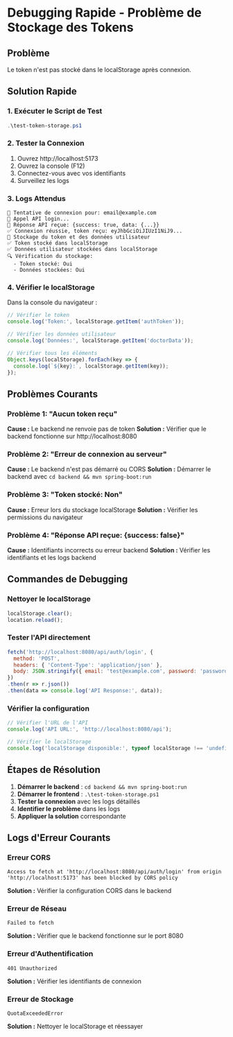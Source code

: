 # Debugging Rapide - Problème de Stockage des Tokens

## Problème
Le token n'est pas stocké dans le localStorage après connexion.

## Solution Rapide

### 1. **Exécuter le Script de Test**
```powershell
.\test-token-storage.ps1
```

### 2. **Tester la Connexion**
1. Ouvrez http://localhost:5173
2. Ouvrez la console (F12)
3. Connectez-vous avec vos identifiants
4. Surveillez les logs

### 3. **Logs Attendus**
```
🔐 Tentative de connexion pour: email@example.com
📡 Appel API login...
📡 Réponse API reçue: {success: true, data: {...}}
✅ Connexion réussie, token reçu: eyJhbGciOiJIUzI1NiJ9...
💾 Stockage du token et des données utilisateur
✅ Token stocké dans localStorage
✅ Données utilisateur stockées dans localStorage
🔍 Vérification du stockage:
  - Token stocké: Oui
  - Données stockées: Oui
```

### 4. **Vérifier le localStorage**
Dans la console du navigateur :
```javascript
// Vérifier le token
console.log('Token:', localStorage.getItem('authToken'));

// Vérifier les données utilisateur
console.log('Données:', localStorage.getItem('doctorData'));

// Vérifier tous les éléments
Object.keys(localStorage).forEach(key => {
  console.log(`${key}:`, localStorage.getItem(key));
});
```

## Problèmes Courants

### Problème 1: "Aucun token reçu"
**Cause :** Le backend ne renvoie pas de token
**Solution :** Vérifier que le backend fonctionne sur http://localhost:8080

### Problème 2: "Erreur de connexion au serveur"
**Cause :** Le backend n'est pas démarré ou CORS
**Solution :** Démarrer le backend avec `cd backend && mvn spring-boot:run`

### Problème 3: "Token stocké: Non"
**Cause :** Erreur lors du stockage localStorage
**Solution :** Vérifier les permissions du navigateur

### Problème 4: "Réponse API reçue: {success: false}"
**Cause :** Identifiants incorrects ou erreur backend
**Solution :** Vérifier les identifiants et les logs backend

## Commandes de Debugging

### Nettoyer le localStorage
```javascript
localStorage.clear();
location.reload();
```

### Tester l'API directement
```javascript
fetch('http://localhost:8080/api/auth/login', {
  method: 'POST',
  headers: { 'Content-Type': 'application/json' },
  body: JSON.stringify({ email: 'test@example.com', password: 'password' })
})
.then(r => r.json())
.then(data => console.log('API Response:', data));
```

### Vérifier la configuration
```javascript
// Vérifier l'URL de l'API
console.log('API URL:', 'http://localhost:8080/api');

// Vérifier le localStorage
console.log('localStorage disponible:', typeof localStorage !== 'undefined');
```

## Étapes de Résolution

1. **Démarrer le backend** : `cd backend && mvn spring-boot:run`
2. **Démarrer le frontend** : `.\test-token-storage.ps1`
3. **Tester la connexion** avec les logs détaillés
4. **Identifier le problème** dans les logs
5. **Appliquer la solution** correspondante

## Logs d'Erreur Courants

### Erreur CORS
```
Access to fetch at 'http://localhost:8080/api/auth/login' from origin 'http://localhost:5173' has been blocked by CORS policy
```
**Solution :** Vérifier la configuration CORS dans le backend

### Erreur de Réseau
```
Failed to fetch
```
**Solution :** Vérifier que le backend fonctionne sur le port 8080

### Erreur d'Authentification
```
401 Unauthorized
```
**Solution :** Vérifier les identifiants de connexion

### Erreur de Stockage
```
QuotaExceededError
```
**Solution :** Nettoyer le localStorage et réessayer 